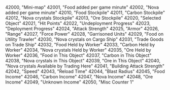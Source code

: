 ﻿42000, "Mini-map"
42001, "Food added per game minute"
42002, "Nova added per game minute"
42010, "Food Stockpile"
42011, "Carbon Stockpile"
42012, "Nova crystals Stockpile"
42013, "Ore Stockpile"
42020, "Selected Object"
42021, "Hit Points"
42022, "Undeployment Progress"
42023, "Deployment Progress"
42024, "Attack Strength"
42025, "Armor"
42026, "Range"
42027, "Force Power"
42028, "Garrisoned Units"
42029, "Food on Utility Trawler"
42030, "Nova crystals on Cargo Ship"
42031, "Trade Goods on Trade Ship"
42032, "Food Held by Worker"
42033, "Carbon Held by Worker"
42034, "Nova crystals Held by Worker"
42035, "Ore Held by Worker"
42036, "Food in This Object"
42037, "Carbon in This Object"
42038, "Nova crystals in This Object"
42039, "Ore in This Object"
42040, "Nova crystals Available by Trading Here"
42041, "Building Attack Strength"
42042, "Speed"
42043, "Reload Time"
42044, "Blast Radius"
42045, "Food Income"
42046, "Carbon Income"
42047, "Nova Income"
42048, "Ore Income"
42049, "Unknown Income"
42050, "Misc Counter 1"
